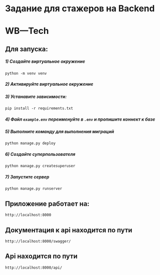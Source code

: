 # Задание для стажеров на Backend
# WB—Tech


## Для запуска:

##### 1) Создайте виртуальное окружение

    python -m venv venv
    
##### 2) Активируйте виртуальное окружение

##### 3) Устанавите зависимости: 

    pip install -r requirements.txt

##### 4) Файл `example.env` переименуйте в `.env` и пропишите коннект к базе

##### 5) Выполните команду для выполнения миграций

    python manage.py deploy
    
##### 6) Создайте суперпользователя

    python manage.py createsuperuser
    
##### 7) Запустите сервер

    python manage.py runserver


## Приложение работает на:
    http://localhost:8000

## Документация к api находится по пути 
    http://localhost:8000/swagger/

## Api находится по пути 
    http://localhost:8000/api/
